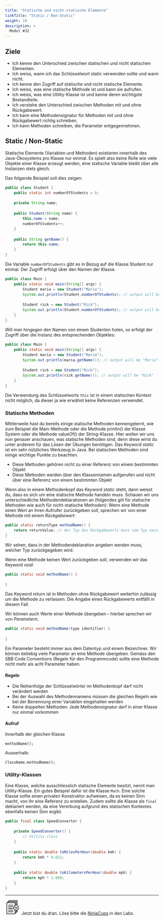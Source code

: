 ```yaml
---
title: "Statische und nicht-statische Elemente"
linkTitle: "Static / Non-Static"
weight: 10
description: >
  Modul #J2
---
```


## Ziele

- Ich kenne den Unterschied zwischen statischen und nicht statischen Elementen.
- Ich weiss, wann ich das Schlüsselwort static verwenden sollte und wann nicht.
- Ich kenne den Zugriff auf statische und nicht statische Elemente.
- Ich weiss, was eine statische Methode ist und kann sie aufrufen.
- Ich weiss, was eine Utility-Klasse ist und kenne deren wichtigste Bestandteile.
- Ich verstehe den Unterschied zwischen Methoden mit und ohne Rückgabewert.
- Ich kann eine Methodensignatur für Methoden mit und ohne Rückgabewert richtig schreiben.
- Ich kann Methoden schreiben, die Parameter entgegennehmen.

## Static / Non-Static

Statische Elemente (Variablen und Methoden) existieren innerhalb des Java-Ökosystems pro Klasse nur einmal.
Es spielt also keine Rolle wie viele Objekte einer Klasse erzeugt werden, eine statische Variable bleibt über alle Instanzen stets gleich.

Das folgende Beispiel soll dies zeigen:

```java
public class Student {
    public static int numberOfStudents = 0;

    private String name;

    public Student(String name) {
        this.name = name;
        numberOfStudents++;
    }

    public String getName() {
        return this.name;
    }
}
```

Die Variable `numberOfStudents` gibt es in Bezug auf die Klasse Student nur einmal. Der Zugriff erfolgt über den Namen der Klasse.

```java
public class Main {
    public static void main(String[] args) {
        Student maria = new Student("Maria");
        System.out.println(Student.numberOfStudents); // output will be 1

        Student rick = new Student("Rick");
        System.out.println(Student.numberOfStudents); // output will be 2
    }
}
```

Will man hingegen den Namen von einem Studenten holen, so erfolgt der Zugriff über die Instanz des entsprechenden Objektes:

```java
public class Main {
    public static void main(String[] args) {
        Student maria = new Student("Maria");
        System.out.println(maria.getName()); // output will be "Maria"

        Student rick = new Student("Rick");
        System.out.println(rick.getName()); // output will be "Rick"
    }
}
```

Die Verwendung des Schlüsselworts `this` ist in einem statischen Kontext nicht möglich, da dieser ja wie erwähnt keine Referenzen verwendet.

### Statische Methoden

Mittlerweile hast du bereits einige statische Methoden kennengelernt, wie zum Beispiel die Main-Methode oder die Methode println() der Klasse System oder die Methode valueOf() der String-Klasse.
Hier wollen wir uns nun genauer anschauen, was statische Methoden sind, denn diese wirst du unter anderem für das Lösen der Übungen benötigen.
Das Keyword _static_ ist ein sehr nützliches Werkzeug in Java. Bei statischen Methoden sind einige wichtige Punkte zu beachten.

- Diese Methoden gehören nicht zu einer Referenz von einem bestimmten Objekt
- Diese Methoden werden über den Klassennamen aufgerufen und nicht über eine Referenz von einem bestimmten Objekt

Wenn also in einem Methodenkopf das Keyword _static_ steht, dann weisst du, dass es sich um eine statische Methode handeln muss.
Schauen wir uns unterschiedliche Methodendeklarationen an (folgendes gilt für statische Methoden wie auch für nicht-statische Methoden):
Wenn eine Methode einen Wert an ihren Aufrufer zurückgeben soll, sprechen wir von einer Methode mit einem _Rückgabewert_:

```java
public static returnType methodName() {
    return returnValue; // der Typ des Rückgabewerts muss vom Typ sein, welcher im Methodenkopf steht
}
```

Wir sehen, dass in der Methodendeklaration angeben werden muss, welcher Typ zurückgegeben wird.

Wenn eine Methode keinen Wert zurückgeben soll, verwenden wir das Keyword _void_:

```java
public static void methodName() {

}
```

Das Keyword _return_ ist in Methoden ohne Rückgabewert weiterhin zulässig um die Methode zu verlassen. Die Angabe eines Rückgabewerts entfällt in diesem Fall.

Wir können auch Werte einer Methode übergeben – hierbei sprechen wir von _Parametern_.

```java
public static void methodName(type identifier) {

}
```

Ein Parameter besteht immer aus dem Datentyp und einem Bezeichner. Wir können beliebig viele Parameter an eine Methode übergeben. Gemäss den SBB Code Conventions (Regeln für den Programmcode) sollte eine Methode nicht mehr als acht Parameter haben.

#### Regeln

- Die Reihenfolge der Schlüsselwörter im Methodenkopf darf nicht verändert werden
- Bei der Auswahl des Methodennamens müssen die gleichen Regeln wie bei der Benennung einer Variablen eingehalten werden
- Keine doppelten Methoden: Jede Methodensignatur darf in einer Klasse nur einmal vorkommen

#### Aufruf

Innerhalb der gleichen Klasse

```
methodName();
```

Ausserhalb:

```
ClassName.methodName();
```

### Utility-Klassen

Eine Klasse, welche ausschliesslich statische Elemente besitzt, nennt man Utility-Klasse. Ein gutes Beispiel dafür ist die Klasse `Math`.
Eine solche Klasse sollte einen privaten Konstruktor aufweisen, da es keinen Sinn macht, von ihr eine Referenz zu erstellen.
Zudem sollte die Klasse als `final` deklariert werden, da eine Vererbung aufgrund des statischen Kontextes ebenfalls keinen Sinn ergibt.

```java
public final class SpeedConverter {

    private SpeedConverter() {
        // Utility class
    }

    public static double toMilesPerHour(double kmh) {
        return kmh * 0.621;
    }

    public static double toKilometersPerHour(double mph) {
        return mph * 1.609;
    }
}
```

---

![task1](/images/task.png) Jetzt bist du dran. Löse bitte die [NinjaCups](../../../../labs/02_java/04_java-oop/07_ninjacups) in den Labs.
